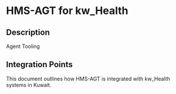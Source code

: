 # HMS-AGT for kw_Health

## Description

Agent Tooling

## Integration Points

This document outlines how HMS-AGT is integrated with kw_Health systems in Kuwait.
